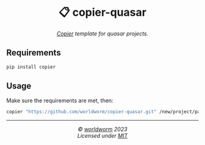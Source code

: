 <h1 align="center">📋 copier-quasar</h1>
<p align="center">
  <i><a href="https://github.com/copier-org/copier">Copier</a> template for quasar projects.</i>
</p>

## Requirements
```bash
pip install copier
```

## Usage

Make sure the requirements are met, then:

```bash
copier "https://github.com/worldworm/copier-quasar.git" /new/project/path
```

---
<p align="center">
  <i>© <a href="https://github.com/worldworm">worldworm</a> 2023</i><br>
  <i>Licensed under <a href="https://github.com/worldworm/copier-quasar/blob/main/LICENSE">MIT</a></i><br>
</p>
